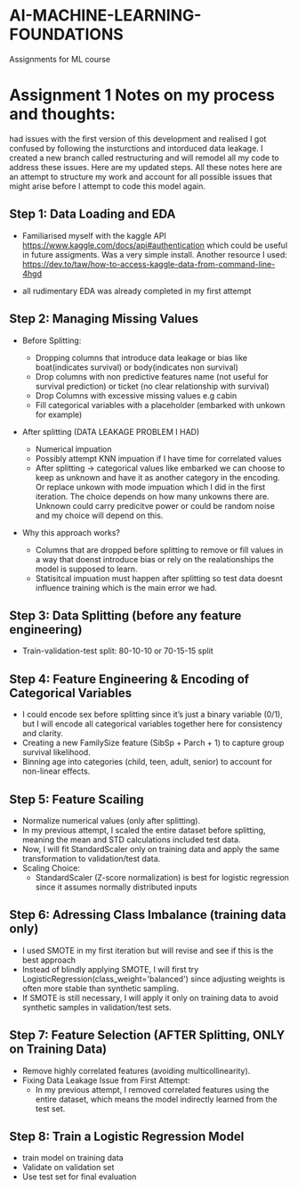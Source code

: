 # AI-MACHINE-LEARNING-FOUNDATIONS
Assignments for ML course


# Assignment 1 Notes on my process and thoughts:

had issues with the first version of this development and realised I got confused by following the insturctions and intorduced data leakage. I created a new branch called restructuring and will remodel all my code to address these issues. Here are my updated steps. All these notes here are an attempt to structure my work and account for all possible issues that might arise before I attempt to code this model again. 

## Step 1: Data Loading and EDA

- Familiarised myself with the kaggle API https://www.kaggle.com/docs/api#authentication which could be useful in future 
assigments. Was a very simple install. Another resource I used: https://dev.to/taw/how-to-access-kaggle-data-from-command-line-4hgd

- all rudimentary EDA was already completed in my first attempt

## Step 2: Managing Missing Values

- Before Splitting:
    - Dropping columns that introduce data leakage or bias like boat(indicates survival) or body(indicates non survival)
    - Drop columns with non predictive features name (not useful for survival prediction) or ticket (no clear relationship with survival)
    - Drop Columns with excessive missing values e.g cabin 
    - Fill categorical variables with a placeholder (embarked with unkown for example)

- After splitting (DATA LEAKAGE PROBLEM I HAD)
    - Numerical impuation
    - Possibly attempt KNN impuation if I have time for correlated values
    - After splitting -> categorical values like embarked we can choose to keep as unknown and have it as another category in the encoding. Or replace unkown with mode impuation which I did in the first iteration. The choice depends on how many unkowns there are. Unknown could carry predicitve power or could be random noise and my choice will depend on this.


- Why this approach works?
    - Columns that are dropped before splitting to remove or fill values in a way that doenst introduce bias or rely on the realationships the model is supposed to learn. 
    - Statisitcal impuation must happen after splitting so test data doesnt influence training which is the main error we had.

## Step 3: Data Splitting (before any feature engineering)
- Train-validation-test split: 80-10-10 or 70-15-15 split

## Step 4: Feature Engineering & Encoding of Categorical Variables
- I could encode sex before splitting since it’s just a binary variable (0/1), but I will encode all categorical variables together here for consistency and clarity.
- Creating a new FamilySize feature (SibSp + Parch + 1) to capture group survival likelihood.
- Binning age into categories (child, teen, adult, senior) to account for non-linear effects.

## Step 5: Feature Scailing
- Normalize numerical values (only after splitting).
- In my previous attempt, I scaled the entire dataset before splitting, meaning the mean and STD calculations included test data.
- Now, I will fit StandardScaler only on training data and apply the same transformation to validation/test data.
- Scaling Choice:
    - StandardScaler (Z-score normalization) is best for logistic regression since it assumes normally distributed inputs

## Step 6: Adressing Class Imbalance (training data only)
- I used SMOTE in my first iteration but will revise and see if this is the best approach
- Instead of blindly applying SMOTE, I will first try LogisticRegression(class_weight='balanced') since adjusting weights is often more stable than synthetic sampling.
- If SMOTE is still necessary, I will apply it only on training data to avoid synthetic samples in validation/test sets.


## Step 7: Feature Selection (AFTER Splitting, ONLY on Training Data)
- Remove highly correlated features (avoiding multicollinearity).
- Fixing Data Leakage Issue from First Attempt:
    - In my previous attempt, I removed correlated features using the entire dataset, which means the model indirectly learned from the test set.


## Step 8: Train a Logistic Regression Model
- train model on training data
- Validate on validation set
- Use test set for final evaluation